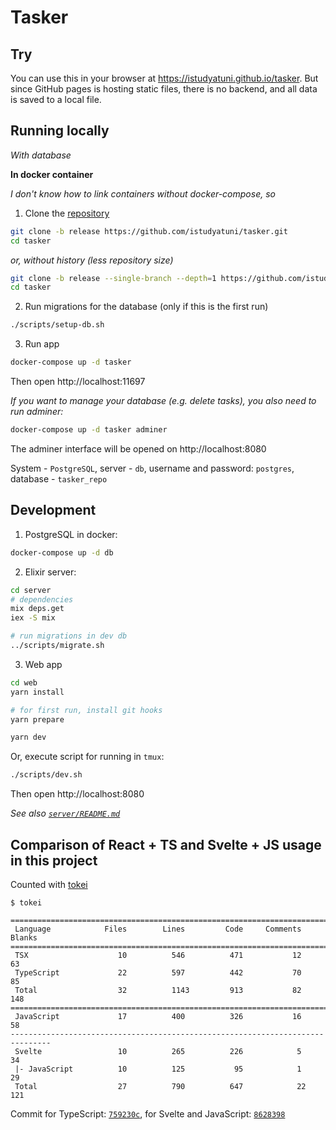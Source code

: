 # Tasker

## Try

You can use this in your browser at https://istudyatuni.github.io/tasker. But since GitHub pages is hosting static files, there is no backend, and all data is saved to a local file.

## Running locally

*With database*

**In docker container**

*I don't know how to link containers without docker-compose, so*

1. Clone the [repository](https://github.com/istudyatuni/tasker)

```bash
git clone -b release https://github.com/istudyatuni/tasker.git
cd tasker
```

*or, without history (less repository size)*

```bash
git clone -b release --single-branch --depth=1 https://github.com/istudyatuni/tasker.git
cd tasker
```

2. Run migrations for the database (only if this is the first run)

```bash
./scripts/setup-db.sh
```

3. Run app

```bash
docker-compose up -d tasker
```

Then open http://localhost:11697

*If you want to manage your database (e.g. delete tasks), you also need to run adminer:*

```bash
docker-compose up -d tasker adminer
```

The adminer interface will be opened on http://localhost:8080

System - `PostgreSQL`, server - `db`, username and password: `postgres`, database - `tasker_repo`

## Development

1. PostgreSQL in docker:

```bash
docker-compose up -d db
```

2. Elixir server:

```bash
cd server
# dependencies
mix deps.get
iex -S mix

# run migrations in dev db
../scripts/migrate.sh
```

3. Web app

```bash
cd web
yarn install

# for first run, install git hooks
yarn prepare

yarn dev
```

Or, execute script for running in `tmux`:

```bash
./scripts/dev.sh
```

Then open http://localhost:8080

*See also [`server/README.md`](server/README.md)*

## Comparison of React + TS and Svelte + JS usage in this project

Counted with [tokei](https://github.com/XAMPPRocky/tokei)

```
$ tokei

===============================================================================
 Language            Files        Lines         Code     Comments       Blanks
===============================================================================
 TSX                    10          546          471           12           63
 TypeScript             22          597          442           70           85
 Total                  32          1143         913           82           148
===============================================================================
 JavaScript             17          400          326           16           58
-------------------------------------------------------------------------------
 Svelte                 10          265          226            5           34
 |- JavaScript          10          125           95            1           29
 Total                  27          790          647            22          121
```

Commit for TypeScript: [`759230c`](https://github.com/istudyatuni/tasker/tree/759230c), for Svelte and JavaScript: [`8628398`](https://github.com/istudyatuni/tasker/tree/8628398)
